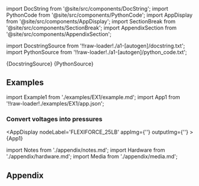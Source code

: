 <!--Add SEO here-->

[//]: # (Custom component imports)

import DocString from '@site/src/components/DocString';
import PythonCode from '@site/src/components/PythonCode';
import AppDisplay from '@site/src/components/AppDisplay';
import SectionBreak from '@site/src/components/SectionBreak';
import AppendixSection from '@site/src/components/AppendixSection';

[//]: # (Docstring)

import DocstringSource from '!!raw-loader!./a1-[autogen]/docstring.txt';
import PythonSource from '!!raw-loader!./a1-[autogen]/python_code.txt';

<DocString>{DocstringSource}</DocString>
<PythonCode GLink='IO/ANALOG_SENSORS/PRESSURE_SENSORS/FLEXIFORCE_25LB/FLEXIFORCE_25LB.py'>{PythonSource}</PythonCode>

<SectionBreak />

[//]: # (Examples)

## Examples

import Example1 from './examples/EX1/example.md';
import App1 from '!!raw-loader!./examples/EX1/app.json';

### Convert voltages into pressures

<AppDisplay 
    nodeLabel='FLEXIFORCE_25LB'
    appImg={''}
    outputImg={''}
    >
    {App1}
</AppDisplay>

<Example1 />

<SectionBreak />

[//]: # (Appendix)

import Notes from './appendix/notes.md';
import Hardware from './appendix/hardware.md';
import Media from './appendix/media.md';

## Appendix

<AppendixSection index={0} folderPath='nodes/IO/ANALOG_SENSORS/PRESSURE_SENSORS/FLEXIFORCE_25LB/appendix/'><Notes /></AppendixSection>
<AppendixSection index={1} folderPath='nodes/IO/ANALOG_SENSORS/PRESSURE_SENSORS/FLEXIFORCE_25LB/appendix/'><Hardware /></AppendixSection>
<AppendixSection index={2} folderPath='nodes/IO/ANALOG_SENSORS/PRESSURE_SENSORS/FLEXIFORCE_25LB/appendix/'><Media /></AppendixSection>

<!--Add Button here-->